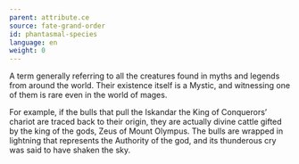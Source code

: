 ```yaml
---
parent: attribute.ce
source: fate-grand-order
id: phantasmal-species
language: en
weight: 0
---
```


A term generally referring to all the creatures found in myths and legends from around the world.
Their existence itself is a Mystic, and witnessing one of them is rare even in the world of mages.

For example, if the bulls that pull the Iskandar the King of Conquerors’ chariot are traced back to their origin, they are actually divine cattle gifted by the king of the gods, Zeus of Mount Olympus. The bulls are wrapped in lightning that represents the Authority of the god, and its thunderous cry was said to have shaken the sky.
